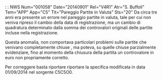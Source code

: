 :  : NWS Num="001058" Date="20140901" Rel="V4R1" Atr="S. Buffoli" Tem="APP" App="C5" Tit="Pareggio Partite in Valuta" Sts="20"
Da circa tre anni era presente un errore nel pareggio partite in valuta, tale per cui non veniva ripreso il cambio della data di registrazione, ma un cambio di quadratura determinato dalla somma dei controvalori originali delle partite incluse nella registrazione.

Questa anomalia, non comportava particolari problemi sulle partite che venivano completamente chiuse
, ma poteva, su quelle chiuse parzialmente evidenziare, fino al momento della chiusura della partita
un controvalore in euro non propriamente corretto.

Per correggere basta riportare riportare la specifica modificata in data 01/09/2014 nel sorgente C5C5O0.

